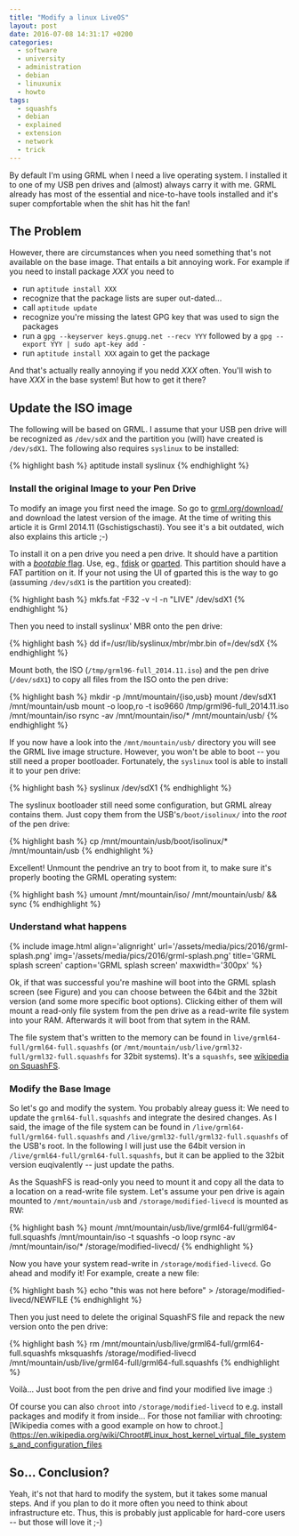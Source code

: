 ```yaml
---
title: "Modify a linux LiveOS"
layout: post
date: 2016-07-08 14:31:17 +0200
categories:
  - software
  - university
  - administration
  - debian
  - linuxunix
  - howto
tags:
  - squashfs
  - debian
  - explained
  - extension
  - network
  - trick 
---
```


By default I'm using GRML when I need a live operating system. I installed it to one of my USB pen drives and (almost) always carry it with me.
GRML already has most of the essential and nice-to-have tools installed and it's super compfortable when the shit has hit the fan!

## The Problem

However, there are circumstances when you need something that's not available on the base image.
That entails a bit annoying work. For example if you need to install package *XXX* you need to

* run `aptitude install XXX`
* recognize that the package lists are super out-dated...
* call `aptitude update`
* recognize you're missing the latest GPG key that was used to sign the packages
* run a `gpg --keyserver keys.gnupg.net --recv YYY` followed by a `gpg --export YYY | sudo apt-key add -`
* run `aptitude install XXX` again to get the package

And that's actually really annoying if you nedd *XXX* often. You'll wish to have *XXX* in the base system! But how to get it there?

## Update the ISO image

The following will be based on GRML. I assume that your USB pen drive will be recognized as `/dev/sdX` and the partition you (will) have created is `/dev/sdX1`. The following also requires `syslinux` to be installed:

{% highlight bash %}
aptitude install syslinux
{% endhighlight %}


### Install the original Image to your Pen Drive

To modify an image you first need the image. So go to [grml.org/download/](http://grml.org/download/) and download the latest version of the image. At the time of writing this article it is Grml 2014.11 (Gschistigschasti). You see it's a bit outdated, wich also explains this article ;-)

To install it on a pen drive you need a pen drive. It should have a partition with a [*bootable* flag](https://en.wikipedia.org/wiki/Boot_flag). Use, eg., [fdisk](http://tldp.org/HOWTO/Partition/fdisk_partitioning.html) or [gparted](http://gparted.org/display-doc.php%3Fname%3Dhelp-manual).
This partition should have a FAT partition on it. If your not using the UI of gparted this is the way to go (assuming `/dev/sdX1` is the partition you created):

{% highlight bash %}
mkfs.fat -F32 -v -I -n "LIVE" /dev/sdX1
{% endhighlight %}

Then you need to install syslinux' MBR onto the pen drive:

{% highlight bash %}
dd if=/usr/lib/syslinux/mbr/mbr.bin of=/dev/sdX
{% endhighlight %}

Mount both, the ISO (`/tmp/grml96-full_2014.11.iso`) and the pen drive (`/dev/sdX1`) to copy all files from the ISO onto the pen drive:

{% highlight bash %}
mkdir -p /mnt/mountain/{iso,usb}
mount /dev/sdX1 /mnt/mountain/usb
mount -o loop,ro -t iso9660 /tmp/grml96-full_2014.11.iso /mnt/mountain/iso
rsync -av /mnt/mountain/iso/* /mnt/mountain/usb/
{% endhighlight %}

If you now have a look into the `/mnt/mountain/usb/` directory you will see the GRML live image structure. However, you won't be able to boot -- you still need a proper bootloader.
Fortunately, the `syslinux` tool is able to install it to your pen drive:

{% highlight bash %}
syslinux /dev/sdX1
{% endhighlight %}

The syslinux bootloader still need some configuration, but GRML alreay contains them. Just copy them from the USB's`/boot/isolinux/` into the *root* of the pen drive:

{% highlight bash %}
cp /mnt/mountain/usb/boot/isolinux/* /mnt/mountain/usb
{% endhighlight %}

Excellent! Unmount the pendrive an try to boot from it, to make sure it's properly booting the GRML operating system:

{% highlight bash %}
umount /mnt/mountain/iso/ /mnt/mountain/usb/ && sync
{% endhighlight %}


### Understand what happens

{% include image.html align='alignright' url='/assets/media/pics/2016/grml-splash.png' img='/assets/media/pics/2016/grml-splash.png' title='GRML splash screen' caption='GRML splash screen' maxwidth='300px' %}

Ok, if that was successful you're mashine will boot into the GRML splash screen (see Figure) and you can choose between the 64bit and the 32bit version (and some more specific boot options).
Clicking either of them will mount a read-only file system from the pen drive as a read-write file system into your RAM.
Afterwards it will boot from that sytem in the RAM.

The file system that's written to the memory can be found in `live/grml64-full/grml64-full.squashfs` (or `/mnt/mountain/usb/live/grml32-full/grml32-full.squashfs` for 32bit systems).
It's a `squashfs`, see [wikipedia on SquashFS](https://en.wikipedia.org/wiki/SquashFS).


### Modify the Base Image

So let's go and modify the system.
You probably alreay guess it: We need to update the `grml64-full.squashfs` and integrate the desired changes.
As I said, the image of the file system can be found in `/live/grml64-full/grml64-full.squashfs` and `/live/grml32-full/grml32-full.squashfs` of the USB's root.
In the following I will just use the 64bit version in `/live/grml64-full/grml64-full.squashfs`, but it can be applied to the 32bit version euqivalently -- just update the paths.

As the SquashFS is read-only you need to mount it and copy all the data to a location on a read-write file system.
Let's assume your pen drive is again mounted to `/mnt/mountain/usb` and `/storage/modified-livecd` is mounted as RW:

{% highlight bash %}
mount /mnt/mountain/usb/live/grml64-full/grml64-full.squashfs /mnt/mountain/iso -t squashfs -o loop
rsync -av /mnt/mountain/iso/* /storage/modified-livecd/
{% endhighlight %}

Now you have your system read-write in `/storage/modified-livecd`. Go ahead and modify it! For example, create a new file:

{% highlight bash %}
echo "this was not here before" > /storage/modified-livecd/NEWFILE
{% endhighlight %}

Then you just need to delete the original SquashFS file and repack the new version onto the pen drive:

{% highlight bash %}
rm /mnt/mountain/usb/live/grml64-full/grml64-full.squashfs
mksquashfs /storage/modified-livecd /mnt/mountain/usb/live/grml64-full/grml64-full.squashfs
{% endhighlight %}

Voilà... Just boot from the pen drive and find your modified live image :)

Of course you can also `chroot` into `/storage/modified-livecd` to e.g. install packages and modify it from inside...
For those not familiar with chrooting: [Wikipedia comes with a good example on how to chroot.](https://en.wikipedia.org/wiki/Chroot#Linux_host_kernel_virtual_file_systems_and_configuration_files


## So... Conclusion?

Yeah, it's not that hard to modify the system, but it takes some manual steps.
And if you plan to do it more often you need to think about infrastructure etc.
Thus, this is probably just applicable for hard-core users -- but those will love it ;-)





